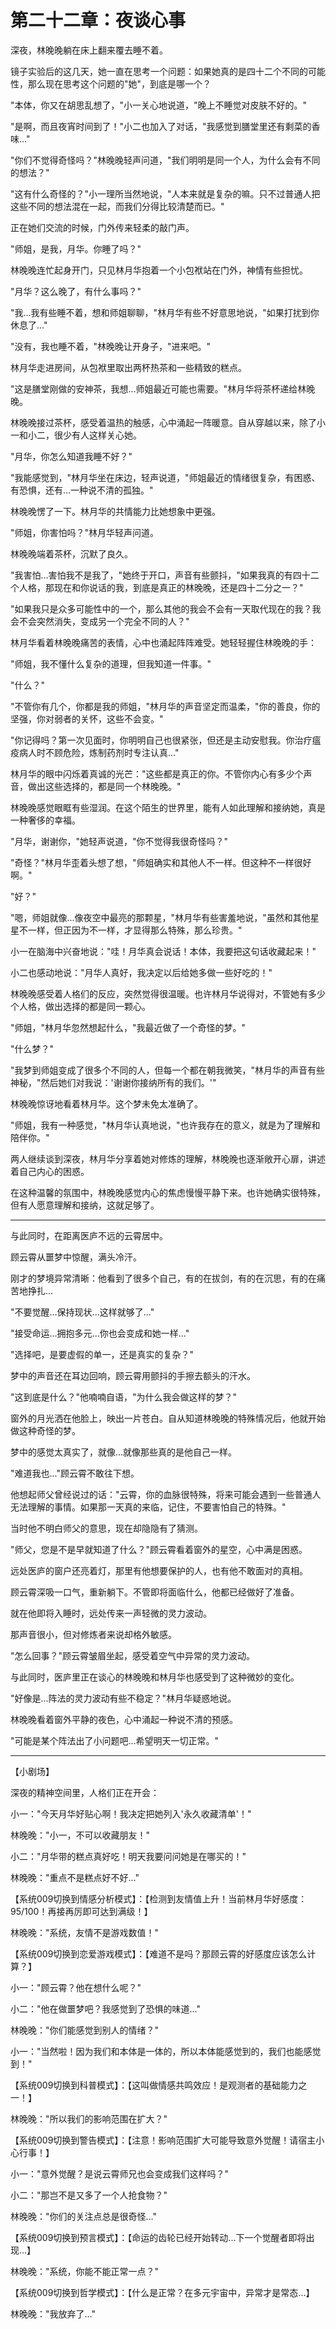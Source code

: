 # 第二十二章：夜谈心事

深夜，林晚晚躺在床上翻来覆去睡不着。

镜子实验后的这几天，她一直在思考一个问题：如果她真的是四十二个不同的可能性，那么现在思考这个问题的"她"，到底是哪一个？

"本体，你又在胡思乱想了，"小一关心地说道，"晚上不睡觉对皮肤不好的。"

"是啊，而且夜宵时间到了！"小二也加入了对话，"我感觉到膳堂里还有剩菜的香味..."

"你们不觉得奇怪吗？"林晚晚轻声问道，"我们明明是同一个人，为什么会有不同的想法？"

"这有什么奇怪的？"小一理所当然地说，"人本来就是复杂的嘛。只不过普通人把这些不同的想法混在一起，而我们分得比较清楚而已。"

正在她们交流的时候，门外传来轻柔的敲门声。

"师姐，是我，月华。你睡了吗？"

林晚晚连忙起身开门，只见林月华抱着一个小包袱站在门外，神情有些担忧。

"月华？这么晚了，有什么事吗？"

"我...我有些睡不着，想和师姐聊聊，"林月华有些不好意思地说，"如果打扰到你休息了..."

"没有，我也睡不着，"林晚晚让开身子，"进来吧。"

林月华走进房间，从包袱里取出两杯热茶和一些精致的糕点。

"这是膳堂刚做的安神茶，我想...师姐最近可能也需要。"林月华将茶杯递给林晚晚。

林晚晚接过茶杯，感受着温热的触感，心中涌起一阵暖意。自从穿越以来，除了小一和小二，很少有人这样关心她。

"月华，你怎么知道我睡不好？"

"我能感觉到，"林月华坐在床边，轻声说道，"师姐最近的情绪很复杂，有困惑、有恐惧，还有...一种说不清的孤独。"

林晚晚愣了一下。林月华的共情能力比她想象中更强。

"师姐，你害怕吗？"林月华轻声问道。

林晚晚端着茶杯，沉默了良久。

"我害怕...害怕我不是我了，"她终于开口，声音有些颤抖，"如果我真的有四十二个人格，那现在和你说话的我，到底是真正的林晚晚，还是四十二分之一？"

"如果我只是众多可能性中的一个，那么其他的我会不会有一天取代现在的我？我会不会突然消失，变成另一个完全不同的人？"

林月华看着林晚晚痛苦的表情，心中也涌起阵阵难受。她轻轻握住林晚晚的手：

"师姐，我不懂什么复杂的道理，但我知道一件事。"

"什么？"

"不管你有几个，你都是我的师姐，"林月华的声音坚定而温柔，"你的善良，你的坚强，你对弱者的关怀，这些不会变。"

"你记得吗？第一次见面时，你明明自己也很紧张，但还是主动安慰我。你治疗瘟疫病人时不顾危险，炼制药剂时专注认真..."

林月华的眼中闪烁着真诚的光芒："这些都是真正的你。不管你内心有多少个声音，做出这些选择的，都是同一个林晚晚。"

林晚晚感觉眼眶有些湿润。在这个陌生的世界里，能有人如此理解和接纳她，真是一种奢侈的幸福。

"月华，谢谢你，"她轻声说道，"你不觉得我很奇怪吗？"

"奇怪？"林月华歪着头想了想，"师姐确实和其他人不一样。但这种不一样很好啊。"

"好？"

"嗯，师姐就像...像夜空中最亮的那颗星，"林月华有些害羞地说，"虽然和其他星星不一样，但正因为不一样，才显得那么特殊，那么珍贵。"

小一在脑海中兴奋地说："哇！月华真会说话！本体，我要把这句话收藏起来！"

小二也感动地说："月华人真好，我决定以后给她多做一些好吃的！"

林晚晚感受着人格们的反应，突然觉得很温暖。也许林月华说得对，不管她有多少个人格，做出选择的都是同一颗心。

"师姐，"林月华忽然想起什么，"我最近做了一个奇怪的梦。"

"什么梦？"

"我梦到师姐变成了很多个不同的人，但每一个都在朝我微笑，"林月华的声音有些神秘，"然后她们对我说：'谢谢你接纳所有的我们。'"

林晚晚惊讶地看着林月华。这个梦未免太准确了。

"师姐，我有一种感觉，"林月华认真地说，"也许我存在的意义，就是为了理解和陪伴你。"

两人继续谈到深夜，林月华分享着她对修炼的理解，林晚晚也逐渐敞开心扉，讲述着自己内心的困惑。

在这种温馨的氛围中，林晚晚感觉内心的焦虑慢慢平静下来。也许她确实很特殊，但有人愿意理解和接纳，这就足够了。

---

与此同时，在距离医庐不远的云霄居中。

顾云霄从噩梦中惊醒，满头冷汗。

刚才的梦境异常清晰：他看到了很多个自己，有的在拔剑，有的在沉思，有的在痛苦地挣扎...

"不要觉醒...保持现状...这样就够了..."

"接受命运...拥抱多元...你也会变成和她一样..."

"选择吧，是要虚假的单一，还是真实的复杂？"

梦中的声音还在耳边回响，顾云霄用颤抖的手擦去额头的汗水。

"这到底是什么？"他喃喃自语，"为什么我会做这样的梦？"

窗外的月光洒在他脸上，映出一片苍白。自从知道林晚晚的特殊情况后，他就开始做这种奇怪的梦。

梦中的感觉太真实了，就像...就像那些真的是他自己一样。

"难道我也..."顾云霄不敢往下想。

他想起师父曾经说过的话："云霄，你的血脉很特殊，将来可能会遇到一些普通人无法理解的事情。如果那一天真的来临，记住，不要害怕自己的特殊。"

当时他不明白师父的意思，现在却隐隐有了猜测。

"师父，您是不是早就知道了什么？"顾云霄看着窗外的星空，心中满是困惑。

远处医庐的窗户还亮着灯，那里有他想要保护的人，也有他不敢面对的真相。

顾云霄深吸一口气，重新躺下。不管即将面临什么，他都已经做好了准备。

就在他即将入睡时，远处传来一声轻微的灵力波动。

那声音很小，但对修炼者来说却格外敏感。

"怎么回事？"顾云霄皱眉坐起，感受着空气中异常的灵力波动。

与此同时，医庐里正在谈心的林晚晚和林月华也感受到了这种微妙的变化。

"好像是...阵法的灵力波动有些不稳定？"林月华疑惑地说。

林晚晚看着窗外平静的夜色，心中涌起一种说不清的预感。

"可能是某个阵法出了小问题吧...希望明天一切正常。"

---

【小剧场】

深夜的精神空间里，人格们正在开会：

小一："今天月华好贴心啊！我决定把她列入'永久收藏清单'！"

林晚晚："小一，不可以收藏朋友！"

小二："月华带的糕点真好吃！明天我要问问她是在哪买的！"

林晚晚："重点不是糕点好不好..."

【系统009切换到情感分析模式】：【检测到友情值上升！当前林月华好感度：95/100！再接再厉即可达到满级！】

林晚晚："系统，友情不是游戏数值！"

【系统009切换到恋爱游戏模式】：【难道不是吗？那顾云霄的好感度应该怎么计算？】

小一："顾云霄？他在想什么呢？"

小二："他在做噩梦吧？我感觉到了恐惧的味道..."

林晚晚："你们能感觉到别人的情绪？"

小一："当然啦！因为我们和本体是一体的，所以本体能感觉到的，我们也能感觉到！"

【系统009切换到科普模式】：【这叫做情感共鸣效应！是观测者的基础能力之一！】

林晚晚："所以我们的影响范围在扩大？"

【系统009切换到警告模式】：【注意！影响范围扩大可能导致意外觉醒！请宿主小心行事！】

小一："意外觉醒？是说云霄师兄也会变成我们这样吗？"

小二："那岂不是又多了一个人抢食物？"

林晚晚："你们的关注点总是很奇怪..."

【系统009切换到预言模式】：【命运的齿轮已经开始转动...下一个觉醒者即将出现...】

林晚晚："系统，你能不能正常一点？"

【系统009切换到哲学模式】：【什么是正常？在多元宇宙中，异常才是常态...】

林晚晚："我放弃了..."